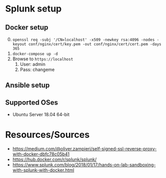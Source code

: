 # Splunk setup

## Docker setup
0. `openssl req -subj '/CN=localhost' -x509 -newkey rsa:4096 -nodes -keyout conf/nginx/cert/key.pem -out conf/nginx/cert/cert.pem -days 365`
0. `docker-compose up -d`
0. Browse to `https://localhost`
    1. User: admin
    1. Pass: changeme

## Ansible setup


## Supported OSes
* Ubuntu Server 18.04 64-bit

# Resources/Sources
* https://medium.com/@oliver.zampieri/self-signed-ssl-reverse-proxy-with-docker-dbfc78c05b41
* https://hub.docker.com/r/splunk/splunk/
* https://www.splunk.com/blog/2018/01/17/hands-on-lab-sandboxing-with-splunk-with-docker.html